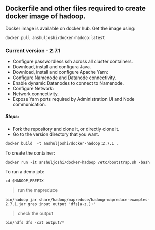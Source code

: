 ## Dockerfile and other files required to create docker image of hadoop.

Docker image is available on docker hub.
Get the image using:

```docker pull anshuljoshi/docker-hadoop:latest```

### Current version - 2.7.1

- Configure passwordless ssh across all cluster containers.
- Download, install and configura Java.
- Download, install and configure Apache Yarn:
- Configure Namenode and Datanode connectivity.
- Enable dynamic Datanodes to connect to Namenode.
- Configure Network:
- Network connectivity.
- Expose Yarn ports required by Administration UI and Node communication.

##### Steps:

- Fork the repository and clone it, or directly clone it.
- Go to the version directory that you want.

```docker build  -t anshuljoshi/docker-hadoop:2.7.1 .```

To create the container:

```docker run -it anshuljoshi/docker-hadoop /etc/bootstrap.sh -bash```

To run a demo job:

```cd $HADOOP_PREFIX```

> run the mapreduce

```bin/hadoop jar share/hadoop/mapreduce/hadoop-mapreduce-examples-2.7.1.jar grep input output 'dfs[a-z.]+'```

> check the output

```bin/hdfs dfs -cat output/*```
